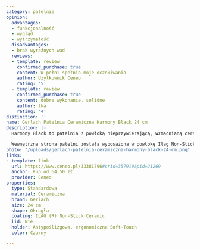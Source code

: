 ```yaml
---
category: patelnie
opinion:
  advantages:
  - funkcjonalność
  - wygląd
  - wytrzymałość
  disadvantages:
  - brak wyraźnych wad
  reviews:
  - template: review
    confirmed_purchase: true
    content: W pełni spełnia moje oczekiwania
    author: Użytkownik Ceneo
    rating: '5'
  - template: review
    confirmed_purchase: true
    content: dobre wykonanie, solidne
    author: lka
    rating: '4'
distinction: ''
name: Gerlach Patelnia Ceramiczna Harmony Black 24 cm
description: |-
  Harmony Black to patelnia z powłoką nieprzywierającą, wzmacnianą ceramiczną domieszką. Naczynie łączy ze sobą funkcjonalność i właściwości prozdrowotne. Jest świetnym produktem zarówno do smażenia, jak i podduszania potraw. Uchwyt Soft Touch umożliwia wygodne korzystanie z patelni każdego dnia.

  Wewnętrzna strona patelni została wyposażona w powłokę Ilag Non-Stick Ceramic, odporną na wszelkie zarysowania, ścieranie, odkształcenia, a także wysoką temperaturę. Jednocześnie umożliwia ona smażenie potraw bez konieczności używania oleju, co daje użytkownikom możliwość zdrowego gotowania. Potrawy nie przywierają do dna patelni, co minimalizuje ryzyko przypalenia posiłku. Ona sama dzięki trzywarstwowej powłoce Ilag jest łatwa w utrzymywaniu czystości. Dno patelni posiada wbudowany gruby dysk, który zapewnia równomierną dystrybucję i prawidłową akumulację ciepła na całej powierzchni naczynia.
photo: "/uploads/gerlach-patelnia-ceramiczna-harmony-black-24-cm.png"
links:
- template: link
  url: https://www.ceneo.pl/33381796#crid=357910&pid=21269
  anchor: Kup od 64,50 zł
  provider: Ceneo
properties:
  type: Standardowa
  material: Ceramiczna
  brand: Gerlach
  size: 24 cm
  shape: Okrągła
  coating: ILAG (R) Non-Stick Ceramic
  lid: Nie
  holder: Antypoślizgowa, ergonomiczna Soft-Touch
  color: Czarny

---
```

